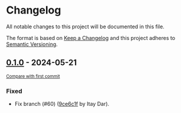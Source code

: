 # Changelog

All notable changes to this project will be documented in this file.

The format is based on [Keep a Changelog](http://keepachangelog.com/en/1.0.0/)
and this project adheres to [Semantic Versioning](http://semver.org/spec/v2.0.0.html).

<!-- insertion marker -->
## [0.1.0](https://github.com/PythonNest/PyNest/releases/tag/0.1.0) - 2024-05-21

<small>[Compare with first commit](https://github.com/PythonNest/PyNest/compare/9ce6c1f09cd69cd2f5db55209425f9b0a343ccd4...0.1.0)</small>

### Fixed

- Fix branch (#60) ([9ce6c1f](https://github.com/PythonNest/PyNest/commit/9ce6c1f09cd69cd2f5db55209425f9b0a343ccd4) by Itay Dar).

